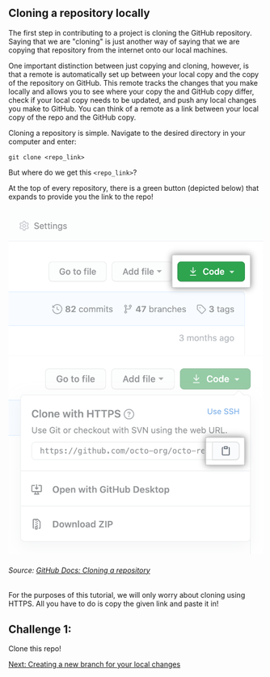 ## Cloning a repository locally

The first step in contributing to a project is cloning the GitHub repository. Saying that we are "cloning" is just another way of saying that we are copying that repository from the internet onto our local machines. 

One important distinction between just copying and cloning, however, is that a remote is automatically set up between your local copy and the copy of the repository on GitHub. This remote tracks the changes that you make locally and allows you to see where your copy the and GitHub copy differ, check if your local copy needs to be updated, and push any local changes you make to GitHub. You can think of a remote as a link between your local copy of the repo and the GitHub copy. 

Cloning a repository is simple. Navigate to the desired directory in your computer and enter:
```
git clone <repo_link>
```

But where do we get this `<repo_link>`? 

At the top of every repository, there is a green button (depicted below) that expands to provide you the link to the repo! 

![](code-button.png)
![](https-url-clone.png)

###### Source: [GitHub Docs: Cloning a repository](https://docs.github.com/en/github/creating-cloning-and-archiving-repositories/cloning-a-repository)

For the purposes of this tutorial, we will only worry about cloning using HTTPS. All you have to do is copy the given link and paste it in!

## Challenge 1:

Clone this repo!

[Next: Creating a new branch for your local changes](../part3-make_a_new_branch)